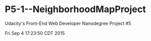 # P5-1--NeighborhoodMapProject
Udacity's Front-End Web Developer Nanodegree Project #5


Fri Sep  4 17:23:50 CDT 2015
